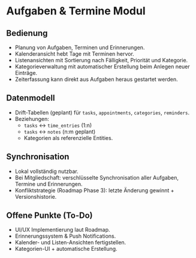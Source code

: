 # Aufgaben & Termine Modul

## Bedienung
- Planung von Aufgaben, Terminen und Erinnerungen.
- Kalenderansicht hebt Tage mit Terminen hervor.
- Listenansichten mit Sortierung nach Fälligkeit, Priorität und Kategorie.
- Kategorieverwaltung mit automatischer Erstellung beim Anlegen neuer Einträge.
- Zeiterfassung kann direkt aus Aufgaben heraus gestartet werden.

## Datenmodell
- Drift-Tabellen (geplant) für `tasks`, `appointments`, `categories`, `reminders`.
- Beziehungen:
  - `tasks` ↔ `time_entries` (1:n)
  - `tasks` ↔ `notes` (n:m geplant)
  - Kategorien als referenzielle Entities.

## Synchronisation
- Lokal vollständig nutzbar.
- Bei Mitgliedschaft: verschlüsselte Synchronisation aller Aufgaben, Termine und Erinnerungen.
- Konfliktstrategie (Roadmap Phase 3): letzte Änderung gewinnt + Versionshistorie.

## Offene Punkte (To-Do)
- UI/UX Implementierung laut Roadmap.
- Erinnerungssystem & Push Notifications.
- Kalender- und Listen-Ansichten fertigstellen.
- Kategorien-UI + automatische Erstellung.
